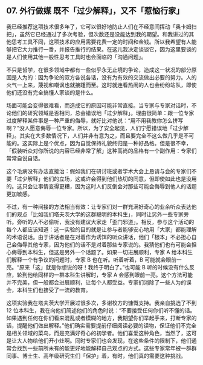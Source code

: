 ## 07. 外行做媒 既不「过少解释」，又不「惹恼行家」

我已经推荐这项技术很多年了，它可以很好地防止人们在不经意间挥动「奥卡姆扫把」，虽然它已经通过了多次考验，但次数还是没能达到我的期望。和我讲过的其他思考工具不同，这项技术的应用需要花费一定的时间和金钱。所以我希望有人能够把它大力推行一番，并报告推行的结果。在这儿我决定谈谈它，因为这里要谈的是人们使用其他一般性思考工具时也会面临的「沟通问题」。

不只是哲学，在很多领域中都有一些似乎永无止境的争论，造成这一状况的部分原因是人为的：因为争论的双方各说各话，没有为有效的交流做出必要的努力。人的火气一上来，蔑视和嘲讽也就接踵而至。这时就连看热闹的人也会纷纷站队，即使他们还没有完全搞懂人家谈的是什么。

场面可能会变得很难看，而造成它的原因可能非常直接。当专家与专家对话时，不论他们的研究领域是否相同，总会错误地「过少解释」。理由很简单：跟一位专家过度解释某件事是一种严重的侮辱，就好比对他说：“用不用我教你怎么拼写啊？”没人愿意侮辱一位专家。所以，为了安全起见，人们宁愿错误地「过少解释」。其实在大多数情况下，人们并非有意为之，而且要完全不这么做几乎是不可能的。这实际上是个优点，因为自觉保持礼貌终归是一种好品格。但是很不幸，「假装听众对你所说的内容已经非常了解」这种高尚的品格有一个副作用：专家们常常自说自话。

这个毛病没有办法直接治：假如我们在研讨班或者学术大会上恳请与会的专家们不要「过少解释」他们的立场，这或许会得到他们热切的同意，但即使如此也是没用的。这只会让事情变得更糟，因为这时人们反倒会对那些可能会侮辱到他人的话题更加敏感。

不过，有一种间接的方法相当有效：让专家们对一群充满好奇心的业余听众表达他们的观点「比如我们塔夫茨大学的这群聪明的本科生」，同时让另外一些专家旁听。旁听的人不必偷听，我没有建议大家走「歪门邪道」。相反，参与这个活动的每个人都应该知道：这一实验的目的就是让参与者能够安心地用「大家」都能理解的术语说话。由于讲话者是在对着作为诱饵的听众讲话，他们「根本」不必担心自己会侮辱其他专家，因为他们的话不是对着那些专家说的。我猜他们也有可能会担心侮辱到本科生，但这是另外一个话题了。如果一切进展顺利，专家 A 给本科生们解释一个有争议的问题时，专家 B 也在听。听着听着，B 可能就会眼前一亮。“原来「这」就是你想说的呀！我终于明白了。”也可能 B 听的时候没有什么反应，轮到他给同样的一群本科生讲解时，专家 A 会感到眼前一亮。这个方法可能并不完美，但一般都会进展顺利，让每个人都受益。专家们消除了一些人为的误会，本科生们也接受了一流的教育。

这项实验我在塔夫茨大学开展过很多次，多谢校方的慷慨支持。我亲自挑选了不到 12 位本科生，我在向他们简述他们的角色时说：“不要接受任何你们听不懂的话。如果遇到任何在你们看来混乱或者模糊的地方，我期望你们举起手来，打断专家的话，提醒他们做出解释。”他们确实需要提前仔细阅读必要的读物，保证他们不完全是相关领域的菜鸟，而是充满好奇心的初学者。他们喜爱这种角色，当然了，这可是让大人物给他们开小灶啊。同时专家们也会发现，在这些条件的限制下，他们通常会找到一些前所未有的能更好地能解释自己观点的方式。这些专家常年被一群群同事、博士生、高年级研究生们「保护」着，有时，他们真的需要这种挑战。




